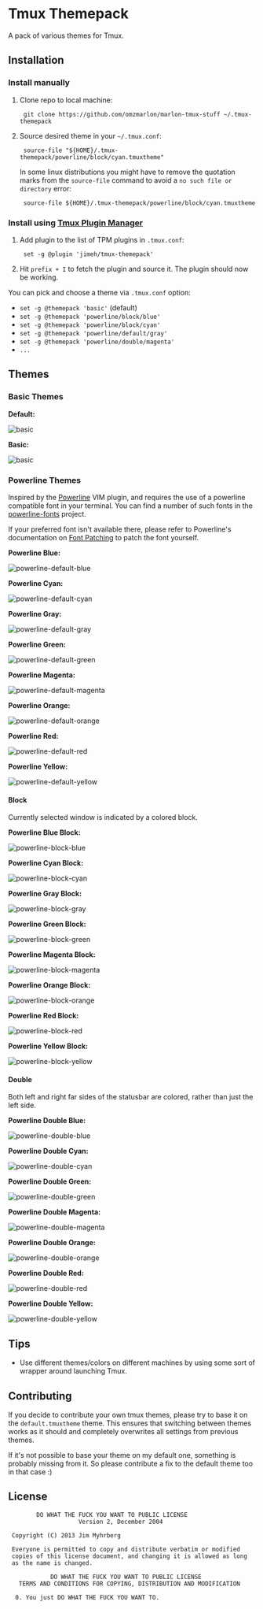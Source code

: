 # Tmux Themepack

A pack of various themes for Tmux.


## Installation

### Install manually

1. Clone repo to local machine:

        git clone https://github.com/omzmarlon/marlon-tmux-stuff ~/.tmux-themepack

2. Source desired theme in your `~/.tmux.conf`:

        source-file "${HOME}/.tmux-themepack/powerline/block/cyan.tmuxtheme"
    
    In some linux distributions you might have to remove the quotation marks from the
    `source-file` command to avoid a `no such file or directory` error:
    
        source-file ${HOME}/.tmux-themepack/powerline/block/cyan.tmuxtheme

### Install using [Tmux Plugin Manager](https://github.com/tmux-plugins/tpm)

1. Add plugin to the list of TPM plugins in `.tmux.conf`:

        set -g @plugin 'jimeh/tmux-themepack'

2. Hit `prefix + I` to fetch the plugin and source it. The plugin should now be working.

You can pick and choose a theme via `.tmux.conf` option:

- `set -g @themepack 'basic'` (default)
- `set -g @themepack 'powerline/block/blue'`
- `set -g @themepack 'powerline/block/cyan'`
- `set -g @themepack 'powerline/default/gray'`
- `set -g @themepack 'powerline/double/magenta'`
- `...`

## Themes

### Basic Themes

**Default:**

![basic](https://raw.github.com/jimeh/tmux-themepack-previews/master/default-preview.png)

**Basic:**

![basic](https://raw.github.com/jimeh/tmux-themepack-previews/master/basic-preview.png)

### Powerline Themes

Inspired by the [Powerline][] VIM plugin,
and requires the use of a powerline compatible font in your terminal. You can
find a number of such fonts in the
[powerline-fonts][] project.

If your preferred font isn't available there, please refer to Powerline's
documentation on [Font Patching][] to patch the font yourself.

[powerline]: https://github.com/Lokaltog/powerline
[powerline-fonts]: https://github.com/Lokaltog/powerline-fonts
[font patching]: https://powerline.readthedocs.org/en/latest/fontpatching.html#font-patching

**Powerline Blue:**

![powerline-default-blue](https://raw.github.com/jimeh/tmux-themepack-previews/master/powerline/default/blue-preview.png)

**Powerline Cyan:**

![powerline-default-cyan](https://raw.github.com/jimeh/tmux-themepack-previews/master/powerline/default/cyan-preview.png)

**Powerline Gray:**

![powerline-default-gray](https://raw.github.com/jimeh/tmux-themepack-previews/master/powerline/default/gray-preview.png)

**Powerline Green:**

![powerline-default-green](https://raw.github.com/jimeh/tmux-themepack-previews/master/powerline/default/green-preview.png)

**Powerline Magenta:**

![powerline-default-magenta](https://raw.github.com/jimeh/tmux-themepack-previews/master/powerline/default/magenta-preview.png)

**Powerline Orange:**

![powerline-default-orange](https://raw.github.com/jimeh/tmux-themepack-previews/master/powerline/default/orange-preview.png)

**Powerline Red:**

![powerline-default-red](https://raw.github.com/jimeh/tmux-themepack-previews/master/powerline/default/red-preview.png)

**Powerline Yellow:**

![powerline-default-yellow](https://raw.github.com/jimeh/tmux-themepack-previews/master/powerline/default/yellow-preview.png)

#### Block

Currently selected window is indicated by a colored block.

**Powerline Blue Block:**

![powerline-block-blue](https://raw.github.com/jimeh/tmux-themepack-previews/master/powerline/block/blue-preview.png)

**Powerline Cyan Block:**

![powerline-block-cyan](https://raw.github.com/jimeh/tmux-themepack-previews/master/powerline/block/cyan-preview.png)

**Powerline Gray Block:**

![powerline-block-gray](https://raw.github.com/jimeh/tmux-themepack-previews/master/powerline/block/gray-preview.png)

**Powerline Green Block:**

![powerline-block-green](https://raw.github.com/jimeh/tmux-themepack-previews/master/powerline/block/green-preview.png)

**Powerline Magenta Block:**

![powerline-block-magenta](https://raw.github.com/jimeh/tmux-themepack-previews/master/powerline/block/magenta-preview.png)

**Powerline Orange Block:**

![powerline-block-orange](https://raw.github.com/jimeh/tmux-themepack-previews/master/powerline/block/orange-preview.png)

**Powerline Red Block:**

![powerline-block-red](https://raw.github.com/jimeh/tmux-themepack-previews/master/powerline/block/red-preview.png)

**Powerline Yellow Block:**

![powerline-block-yellow](https://raw.github.com/jimeh/tmux-themepack-previews/master/powerline/block/yellow-preview.png)

#### Double

Both left and right far sides of the statusbar are colored, rather than just
the left side.

**Powerline Double Blue:**

![powerline-double-blue](https://raw.github.com/jimeh/tmux-themepack-previews/master/powerline/double/blue-preview.png)

**Powerline Double Cyan:**

![powerline-double-cyan](https://raw.github.com/jimeh/tmux-themepack-previews/master/powerline/double/cyan-preview.png)

**Powerline Double Green:**

![powerline-double-green](https://raw.github.com/jimeh/tmux-themepack-previews/master/powerline/double/green-preview.png)

**Powerline Double Magenta:**

![powerline-double-magenta](https://raw.github.com/jimeh/tmux-themepack-previews/master/powerline/double/magenta-preview.png)

**Powerline Double Orange:**

![powerline-double-orange](https://raw.github.com/jimeh/tmux-themepack-previews/master/powerline/double/orange-preview.png)

**Powerline Double Red:**

![powerline-double-red](https://raw.github.com/jimeh/tmux-themepack-previews/master/powerline/double/red-preview.png)

**Powerline Double Yellow:**

![powerline-double-yellow](https://raw.github.com/jimeh/tmux-themepack-previews/master/powerline/double/yellow-preview.png)


## Tips

- Use different themes/colors on different machines by using some sort of
  wrapper around launching Tmux.


## Contributing

If you decide to contribute your own tmux themes, please try to base it on the
`default.tmuxtheme` theme. This ensures that switching between themes works as
it should and completely overwrites all settings from previous themes.

If it's not possible to base your theme on my default one, something is
probably missing from it. So please contribute a fix to the default theme too
in that case :)


## License

```
        DO WHAT THE FUCK YOU WANT TO PUBLIC LICENSE
                    Version 2, December 2004

 Copyright (C) 2013 Jim Myhrberg

 Everyone is permitted to copy and distribute verbatim or modified
 copies of this license document, and changing it is allowed as long
 as the name is changed.

            DO WHAT THE FUCK YOU WANT TO PUBLIC LICENSE
   TERMS AND CONDITIONS FOR COPYING, DISTRIBUTION AND MODIFICATION

  0. You just DO WHAT THE FUCK YOU WANT TO.
```
